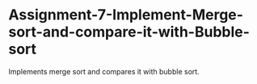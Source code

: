 # Assignment-7-Implement-Merge-sort-and-compare-it-with-Bubble-sort
Implements merge sort and compares it with bubble sort.
